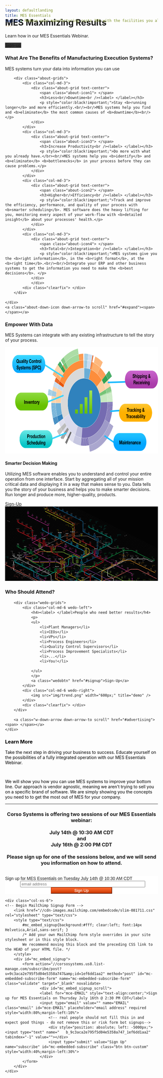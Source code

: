 ```yaml
---
layout: defaultlanding
title: MES Essentials
tagline: Reduce your manufacturing costs 30% with the facilities you already have.
---
```


<div id="top" class="bg" style="margin-top:-75px;">
	<div class="header-info text-center">		
		<div class="container">
			<h1><span> </span><label>MES</label> Maximizing Results<span> </span></h1>
			<p>Learn how in our MES Essentials Webinar.</p>
			<a class="big-btn" href="#signup" style="background:#333333;">Sign-up</a>
			<label class="mouse-divice"> </label>
		</div>
	</div>
</div> 

<div class="clearfix"> </div>

<div id="about" class="about">
	<div class="container">
		<div class="about-head text-center">
			<h3>What Are The <span>Benefits </span>of <span>Manufacturing Execution Systems?</span></h3>
			<p>MES systems turn your data into information you can use</p>
		</div>
					
		<div class="about-grids">
			<div class="col-md-3">
				<div class="about-grid text-center">
					<span class="about-icon1"> </span>
					<h3>Less<br/>Downtime<br /><label> </label></h3>
					<p style="color:black!important;">Stay <b>running longer</b> and more efficiently.<br/><br/>MES systems help you find and <b>eliminate</b> the most common causes of <b>downtime</b><br/></p>
				</div>
			</div>
			<div class="col-md-3">
				<div class="about-grid text-center">
					<span class="about-icon3"> </span>
					<h3>Increase Productivity<br /><label> </label></h3>
					<p style="color:black!important;">Do more with what you already have.</br><br/>MES systems help you <b>identify</b> and <b>eliminate</b> <b>bottlenecks</b> in your process before they can cause problems.</p>
				</div>
			</div>
			<div class="col-md-3">
				<div class="about-grid text-center">
					<span class="about-icon2"> </span>
					<h3>Higher<br/>Efficiency<br /><label> </label></h3>
					<p style="color:black!important;">Track and improve the efficiency, performance, and quality of your process with <b>smarter scheduling</b>. MES software does the heavy lifting for you, monitoring every aspect of your work-flow with <b>detailed insight</b> about your processes' health.</p>
				</div>
			</div>
			<div class="col-md-3">
				<div class="about-grid text-center">
					<span class="about-icon4"> </span>
					<h3>Total<br/>Integration<br /><label> </label></h3>
					<p style="color:black!important;">MES systems give you the <b>right information</b>, in the <b>right format</b>, at the <b>right time</b>.<br/><br/>Integrate your ERP and other business systems to get the information you need to make the <b>best decisions</b>. </p>
				</div>
				</div>
			<div class="clearfix"> </div>
		</div>
			
	</div>
	<a class="about-down-icon down-arrow-to scroll" href="#expand"><span> </span></a>
</div>
	
<div id="wedo" class="wedo">
	<div class="container">
		<div class="about-head text-center">
			<h3>Empower With <span>Data</span></h3>
			<p>MES Systems can integrate with any existing infrastructure to tell the story of your process. </p>
		</div>
		<div class="process-grid text-center">
			<img src="img/datapic1.png" height="350px" title="process" />
			<a class="p-down-arrow down-arrow-to scroll" href="#wedo"><span> </span></a>
		</div>
	</div>
</div>

<div id="process" class="process">
	<div class="container">
		<div class="marketing-grids">
			<div class="col-md-6 marketing-left text-left">
				<h4><label> </label>Smarter Decision Making</h4>
				<p>Utilizing MES software enables you to understand and control your entire operation from one interface. Start by aggregating all of your mission critical data and displaying it in a way that makes sense to you. Data tells you the story of your business and helps you to make smarter decisions. Run longer and produce more, higher-quality, products. </p>
				<a class="wedobtn" href="#signup">Sign-Up</a>
			</div>
			<div class="col-md-6 marketing-right">
				<img src="img/largedata.jpg" width="600px;" title="marketing" />
			</div>
			<div class="clearfix"> </div>
		</div>
		<a class="mr-down-arrow down-arrow-to scroll" href="#port"><span></span></a>
	</div>
</div>

<div id="marketing" class="marketing">
	<div class="container">
		<div class="wedo-head text-center">
			<h3><span>Who</span> Should Attend?</h3>
		</div>
					
		<div class="wedo-grids">
			<div class="col-md-6 wedo-left">
				<h4><label> </label>People who need better results</h4>
				<p>
				<ul>
					<li>Plant Managers</li>
					<li>CEOs</li>
					<li>VPs</li>
					<li>Process Engineers</li>
					<li>Quality Control Supervisors</li>
					<li>Process Improvement Specialists</li>
					<li>...</li>
					<li>You!</li>

				</ul>
				</p>
				<a class="wedobtn" href="#signup">Sign-Up</a>
			</div>
			<div class="col-md-6 wedo-right">
				<img src="img/trend.png" width="600px;" title="demo" />
			</div>
			<div class="clearfix"> </div>
		</div>
			
		<a class="w-down-arrow down-arrow-to scroll" href="#advertising"><span> </span></a>
	</div>
</div>

<div id="process" class="process">
	<div class="container">
		<div class="about-head text-center" style="color:black!important;">
			<h3>Learn <span>More</span></h3>
			<p>Take the next step in driving your business to success. Educate yourself on the possibilities of a fully integrated operation with our MES Essentials Webinar.</p>
			<br/><p>We will show you how you can use MES systems to improve your bottom line. Our approach is vendor agnostic, meaning we aren't trying to sell you on a specific brand of software. We are simply showing you the concepts you need to to get the most out of MES for your company.</p>
		</div>
		<hr>
		<div class="row" style="text-align:center;" id="signup">
			<div class="col-xs-8 col-xs-offset-2">
			<h3>Corso Systems is offering two sessions of our MES Essentials webinar: <br/><br/><b>July 14th @ 10:30 AM CDT</b><br/>and<br/><b>July 16th @ 2:00 PM CDT</b><br/></br>Please sign up for one of the sessions below, and we will send you information on how to attend.</h3>
		</div>
	</div>
<br/>
<div class="row">
	<div class="col-xs-6">
		<!-- Begin MailChimp Signup Form -->
		<link href="//cdn-images.mailchimp.com/embedcode/slim-081711.css" rel="stylesheet" type="text/css">
		<style type="text/css">
			#mc_embed_signup{background:#fff; clear:left; font:14px Helvetica,Arial,sans-serif; }
			/* Add your own MailChimp form style overrides in your site stylesheet or in this style block.
	   		We recommend moving this block and the preceding CSS link to the HEAD of your HTML file. */
		</style>
		<div id="mc_embed_signup">
			<form action="//corsosystems.us8.list-manage.com/subscribe/post?u=9c3aca2e795f5d04e5358a747&amp;id=fcdfee43a2" method="post" id="mc-embedded-subscribe-form" name="mc-embedded-subscribe-form" class="validate" target="_blank" novalidate>
    				<div id="mc_embed_signup_scroll">
					<label for="mce-EMAIL" style="text-align:center;">Sign up for MES Essentials on Tuesday July 14th @ 10:30 AM CDT</label>
					<input type="email" value="" name="EMAIL" class="email" id="mce-EMAIL" placeholder="email address" required style="width:80%;margin-left:10%">
    				<!-- real people should not fill this in and expect good things - do not remove this or risk form bot signups-->
    					<div style="position: absolute; left: -5000px;"><input type="text" name="b_9c3aca2e795f5d04e5358a747_fcdfee43a2" tabindex="-1" value=""></div>
    					<input type="submit" value="Sign Up" name="subscribe" id="mc-embedded-subscribe" class="btn btn-custom" style="width:40%;margin-left:30%">
    				</div>
			</form>
		</div>
	</div>

	<div class="col-xs-6">
	<!-- Begin MailChimp Signup Form -->
		<link href="//cdn-images.mailchimp.com/embedcode/slim-081711.css" rel="stylesheet" type="text/css">
		<style type="text/css">
			#mc_embed_signup{background:#fff; clear:left; font:14px Helvetica,Arial,sans-serif; }
			/* Add your own MailChimp form style overrides in your site stylesheet or in this style block.
	   		We recommend moving this block and the preceding CSS link to the HEAD of your HTML file. */
		</style>
		<div id="mc_embed_signup">
			<form action="//corsosystems.us8.list-manage.com/subscribe/post?u=9c3aca2e795f5d04e5358a747&amp;id=1ef6dd1aa2" method="post" id="mc-embedded-subscribe-form" name="mc-embedded-subscribe-form" class="validate" target="_blank" novalidate>
    				<div id="mc_embed_signup_scroll">
					<label for="mce-EMAIL" style="text-align:center;">Sign up for MES Essentials on Thursday July 16th @ 2:30 PM CDT</label>
					<input type="email" value="" name="EMAIL" class="email" id="mce-EMAIL" placeholder="email address" required style="width:80%;margin-left:10%">
    					<!-- real people should not fill this in and expect good things - do not remove this or risk form bot signups-->
    					<div style="position: absolute; left: -5000px;"><input type="text" name="	b_9c3aca2e795f5d04e5358a747_1ef6dd1aa2" tabindex="-1" value=""></div>
    					<input type="submit" value="Sign Up" name="subscribe" id="mc-embedded-subscribe" class="btn btn-custom"  style="width:40%;margin-left:30%">
    				</div>
			</form>
		</div>
	</div>
</div>
			
<!-- start-portfolio-script-->
<script type="text/javascript" src="js/jquery.mixitup.min.js"></script>
<script type="text/javascript">
	$(function () {
		var filterList = {
		init: function () {
				$('#portfoliolist').mixitup({
					targetSelector: '.portfolio',
					filterSelector: '.filter',
					effects: ['fade'],
					easing: 'snap',
					// call the hover effect
					onMixEnd: filterList.hoverEffect()
				});				
			},
			hoverEffect: function () {
				$('#portfoliolist .portfolio').hover(
					function () {
						$(this).find('.label').stop().animate({bottom: 0}, 200, 'easeOutQuad');
						$(this).find('img').stop().animate({top: -30}, 500, 'easeOutQuad');				
					},
					function () {
						$(this).find('.label').stop().animate({bottom: -40}, 200, 'easeInQuad');
						$(this).find('img').stop().animate({top: 0}, 300, 'easeOutQuad');							
					}		
				);				
								
			}
					
		};
		
		filterList.init();
	});	
</script>
		
<style>
	.btn-custom { background-color: hsl(17, 100%, 40%) !important; background-repeat: repeat-x; filter: progid:DXImageTransform.Microsoft.gradient(startColorstr="#ff6c32", endColorstr="#cc3900"); background-image: -khtml-gradient(linear, left top, left bottom, from(#ff6c32), to(#cc3900)); background-image: -moz-linear-gradient(top, #ff6c32, #cc3900); background-image: -ms-linear-gradient(top, #ff6c32, #cc3900); background-image: -webkit-gradient(linear, left top, left bottom, color-stop(0%, #ff6c32), color-stop(100%, #cc3900)); background-image: -webkit-linear-gradient(top, #ff6c32, #cc3900); background-image: -o-linear-gradient(top, #ff6c32, #cc3900); background-image: linear-gradient(#ff6c32, #cc3900); border-color: #cc3900 #cc3900 hsl(17, 100%, 35%); color: white !important; text-shadow: 0 1px 1px rgba(255, 255, 255, 0.33); -webkit-font-smoothing: antialiased; }
</style>
	


